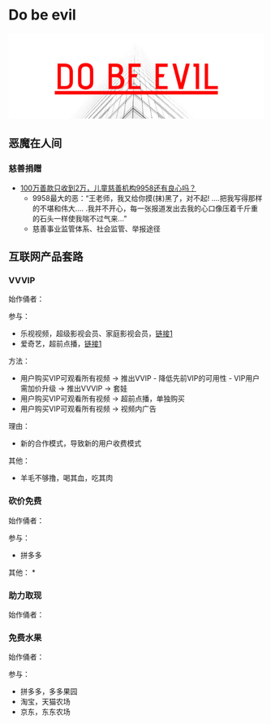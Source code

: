# Do be evil

![](banner_dobeevil.png)

## 恶魔在人间

### 慈善捐赠

* [100万善款只收到2万，儿童慈善机构9958还有良心吗？
](https://weibo.com/ttarticle/p/show?id=2309404460794518569247)
  * 9958最大的恶：“王老师，我又给你摸(抹)黑了，对不起! ....把我写得那样的不堪和伟大.... .我并不开心，每一张报道发出去我的心口像压着千斤重的石头一样使我喘不过气来...”
  * 慈善事业监管体系、社会监管、举报途径


## 互联网产品套路

### VVVIP

始作俑者：

参与：
* 乐视视频，超级影视会员、家庭影视会员，[链接1](http://tieba.baidu.com/p/5874262875)
* 爱奇艺，超前点播，[链接1](https://www.zhihu.com/question/361347352)

方法：
* 用户购买VIP可观看所有视频 -> 推出VVIP - 降低先前VIP的可用性 - VIP用户需加价升级 -> 推出VVVIP -> 套娃
* 用户购买VIP可观看所有视频 -> 超前点播，单独购买
* 用户购买VIP可观看所有视频 -> 视频内广告

理由：
* 新的合作模式，导致新的用户收费模式

其他：
* 羊毛不够撸，喝其血，吃其肉

### 砍价免费

始作俑者：

参与：
* 拼多多

其他：
* 

### 助力取现

始作俑者：

### 免费水果

始作俑者：

参与：
* 拼多多，多多果园
* 淘宝，天猫农场
* 京东，东东农场
